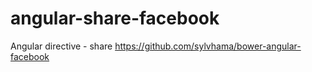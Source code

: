 # angular-share-facebook
Angular directive - share 
https://github.com/sylvhama/bower-angular-facebook
